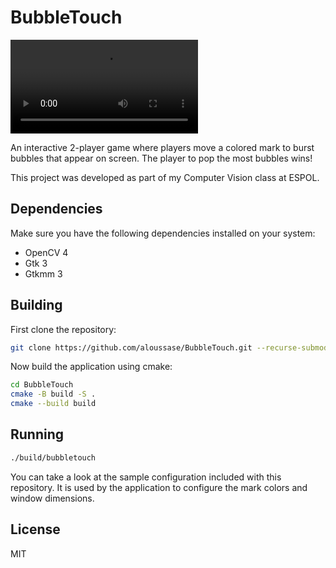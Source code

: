 # BubbleTouch

![demo](./assets/bubbletouch.mp4)

An interactive 2-player game where players move a colored mark to burst bubbles
that appear on screen. The player to pop the most bubbles wins!

This project was developed as part of my Computer Vision class at ESPOL.

## Dependencies

Make sure you have the following dependencies installed on your system:

- OpenCV 4
- Gtk 3
- Gtkmm 3

## Building

First clone the repository:

```bash
git clone https://github.com/aloussase/BubbleTouch.git --recurse-submodules
```

Now build the application using cmake:

```bash
cd BubbleTouch
cmake -B build -S .
cmake --build build
```

## Running

```bash
./build/bubbletouch
```

You can take a look at the sample configuration included with this repository.
It is used by the application to configure the mark colors and window dimensions.

## License
MIT
